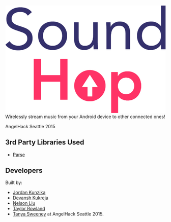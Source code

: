 ![SoundHop](https://raw.githubusercontent.com/jkunzika/SoundHop/master/soundhop_logo.png "SoundHop")
Wirelessly stream music from your Android device to other connected ones!

AngelHack Seattle 2015

## 3rd Party Libraries Used
* [Parse](https://developers.facebook.com/products/parse)

## Developers
Built by:
* [Jordan Kunzika](https://github.com/jkunzika)
* [Devansh Kukreja](https://github.com/powerdester)
* [Nelson Liu](https://github.com/nelson-liu)
* [Taylor Rowland](https://github.com/trowl223)
* [Tanya Sweeney](https://twitter.com/tanyalsweeney)
at AngelHack Seattle 2015.
